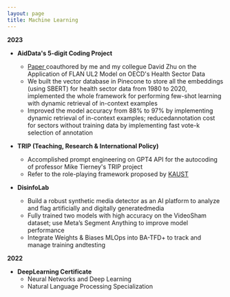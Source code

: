 ```yaml
---
layout: page
title: Machine Learning
---
```


**2023**

- **AidData's 5-digit Coding Project**  
  - <a href="5digitcode.pdf"> Paper </a> coauthored by me and my collegue David Zhu on the Application of FLAN UL2 Model on OECD's Health Sector Data
  - We built the vector database in Pinecone to store all the embeddings (using SBERT) for health sector data from 1980 to 2020, implemented the whole framework for performing few-shot learning with dynamic retrieval of in-context examples
  - Improved the model accuracy from 88% to 97% by implementing dynamic retrieval of in-context examples; reducedannotation cost for sectors without training data by implementing fast vote-k selection of annotation

- **TRIP (Teaching, Research & International Policy)**
  - Accomplished prompt engineering on GPT4 API for the autocoding of professor Mike Tierney's TRIP project
  - Refer to the role-playing framework proposed by <a href="https://arxiv.org/pdf/2303.17760.pdf"> KAUST </a>

- **DisinfoLab**
  - Build a robust synthetic media detector as an AI platform to analyze and flag artificially and digitally generatedmedia
  - Fully trained two models with high accuracy on the VideoSham dataset; use Meta’s Segment Anything to improve model performance
  - Integrate Weights & Biases MLOps into BA-TFD+ to track and manage training andtesting


**2022**

- **DeepLearning Certificate**
  - Neural Networks and Deep Learning
  - Natural Language Processing Specialization
